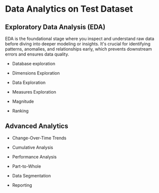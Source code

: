 # Data Analytics on Test Dataset


## Exploratory Data Analysis (EDA)

EDA is the foundational stage where you inspect and understand raw data before diving into deeper modeling or insights. It's crucial for identifying patterns, anomalies, and relationships early, which prevents downstream errors and ensures data quality.

  - Database exploration
  
  - Dimensions Exploration
  
  - Data Exploration
  
  - Measures Exploration
  
  - Magnitude
  
  - Ranking

## Advanced Analytics

  - Change-Over-Time Trends
  
  - Cumulative Analysis
  
  - Performance Analysis
  
  - Part-to-Whole
  
  - Data Segmentation
  
  - Reporting
